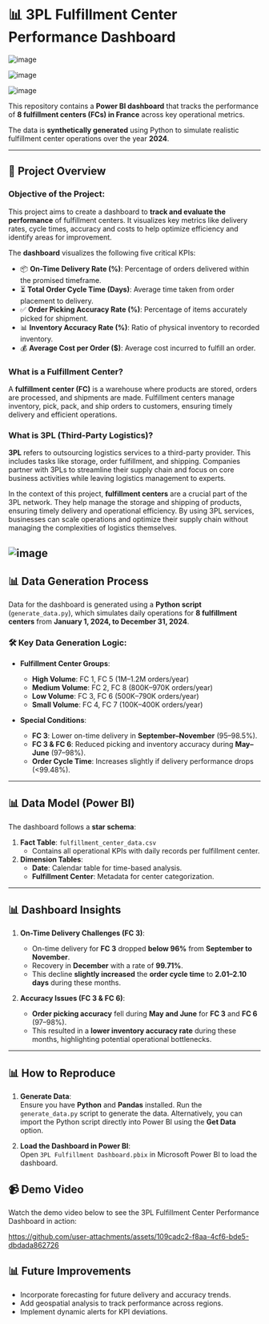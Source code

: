 # 📊 3PL Fulfillment Center Performance Dashboard

![image](https://github.com/user-attachments/assets/9cb92f4e-7c40-4ec5-a12b-a275d08c88eb)

![image](https://github.com/user-attachments/assets/27b6fc2f-4dd9-4b58-954c-f639cfa335c7)

![image](https://github.com/user-attachments/assets/aa36e4f3-7464-44ef-98de-6e4cb29406f6)



This repository contains a **Power BI dashboard** that tracks the performance of **8 fulfillment centers (FCs) in France** across key operational metrics. 

The data is **synthetically generated** using Python to simulate realistic fulfillment center operations over the year **2024**.


---

## 🚀 Project Overview

### Objective of the Project:
This project aims to create a dashboard to **track and evaluate the performance** of fulfillment centers. It visualizes key metrics like delivery rates, cycle times, accuracy and costs to help optimize efficiency and identify areas for improvement.

The **dashboard** visualizes the following five critical KPIs:

- 📦 **On-Time Delivery Rate (%)**: Percentage of orders delivered within the promised timeframe.
- ⏳ **Total Order Cycle Time (Days)**: Average time taken from order placement to delivery.
- ✅ **Order Picking Accuracy Rate (%)**: Percentage of items accurately picked for shipment.
- 📊 **Inventory Accuracy Rate (%)**: Ratio of physical inventory to recorded inventory.
- 💰 **Average Cost per Order ($)**: Average cost incurred to fulfill an order.

### What is a Fulfillment Center?

A **fulfillment center (FC)** is a warehouse where products are stored, orders are processed, and shipments are made. Fulfillment centers manage inventory, pick, pack, and ship orders to customers, ensuring timely delivery and efficient operations.

### What is 3PL (Third-Party Logistics)?

**3PL** refers to outsourcing logistics services to a third-party provider. This includes tasks like storage, order fulfillment, and shipping. Companies partner with 3PLs to streamline their supply chain and focus on core business activities while leaving logistics management to experts.

In the context of this project, **fulfillment centers** are a crucial part of the 3PL network. They help manage the storage and shipping of products, ensuring timely delivery and operational efficiency. By using 3PL services, businesses can scale operations and optimize their supply chain without managing the complexities of logistics themselves.

![image](https://github.com/user-attachments/assets/d84144e9-559f-4f16-b1e1-601b3c17c860)
---

## 📊 Data Generation Process

Data for the dashboard is generated using a **Python script** (`generate_data.py`), which simulates daily operations for **8 fulfillment centers** from **January 1, 2024, to December 31, 2024**.

### 🛠️ Key Data Generation Logic:

- **Fulfillment Center Groups**:
    - **High Volume**: FC 1, FC 5 (1M–1.2M orders/year)  
    - **Medium Volume**: FC 2, FC 8 (800K–970K orders/year)  
    - **Low Volume**: FC 3, FC 6 (500K–790K orders/year)  
    - **Small Volume**: FC 4, FC 7 (100K–400K orders/year)  

- **Special Conditions**:
    - **FC 3**: Lower on-time delivery in **September–November** (95–98.5%).  
    - **FC 3 & FC 6**: Reduced picking and inventory accuracy during **May–June** (97–98%).  
    - **Order Cycle Time**: Increases slightly if delivery performance drops (<99.48%).  

---

## 📊 Data Model (Power BI)

The dashboard follows a **star schema**:

1. **Fact Table**: `fulfillment_center_data.csv`  
   - Contains all operational KPIs with daily records per fulfillment center.  
2. **Dimension Tables**:
   - **Date**: Calendar table for time-based analysis.  
   - **Fulfillment Center**: Metadata for center categorization.  

---

## 📊 Dashboard Insights

1. **On-Time Delivery Challenges (FC 3)**:
   - On-time delivery for **FC 3** dropped **below 96%** from **September to November**.
   - Recovery in **December** with a rate of **99.71%**.
   - This decline **slightly increased** the **order cycle time** to **2.01–2.10 days** during these months.  

2. **Accuracy Issues (FC 3 & FC 6)**:
   - **Order picking accuracy** fell during **May and June** for **FC 3** and **FC 6** (97–98%).  
   - This resulted in a **lower inventory accuracy rate** during these months, highlighting potential operational bottlenecks.  

---

## 📊 How to Reproduce

1. **Generate Data**:  
Ensure you have **Python** and **Pandas** installed. Run the `generate_data.py` script to generate the data. Alternatively, you can import the Python script directly into Power BI using the **Get Data** option.

2. **Load the Dashboard in Power BI**:  
Open `3PL Fulfillment Dashboard.pbix` in Microsoft Power BI to load the dashboard.


## 📹 Demo Video

Watch the demo video below to see the 3PL Fulfillment Center Performance Dashboard in action:

https://github.com/user-attachments/assets/109cadc2-f8aa-4cf6-bde5-dbdada862726


## 📊 Future Improvements
- Incorporate forecasting for future delivery and accuracy trends.
- Add geospatial analysis to track performance across regions.
- Implement dynamic alerts for KPI deviations.
